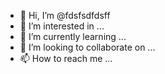 - 👋 Hi, I’m @fdsfsdfdsff
- 👀 I’m interested in ...
- 🌱 I’m currently learning ...
- 💞️ I’m looking to collaborate on ...
- 📫 How to reach me ...

<!---
fdsfsdfdsff/fdsfsdfdsff is a ✨ special ✨ repository because its `README.md` (this file) appears on your GitHub profile.
You can click the Preview link to take a look at your changes.
--->
